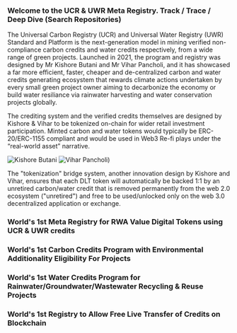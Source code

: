 ### Welcome to the UCR & UWR Meta Registry.  Track / Trace / Deep Dive (Search Repositories)
The Universal Carbon Registry (UCR) and Universal Water Registry (UWR) Standard and Platform is the next-generation model in mining verified non-compliance carbon credits and water credits respectively, from a wide range of green projects. Launched in 2021, the program and registry was designed by Mr Kishore Butani and Mr Vihar Pancholi, and it has showcased a far more efficient, faster, cheaper and de-centralized carbon and water credits generating ecosystem that rewards climate actions undertaken by every small green project owner aiming to decarbonize the economy or build water resiliance via rainwater harvesting and water conservation projects globally.

The crediting system and the verified credits themselves are designed by Kishore & Vihar to be tokenized on-chain for wider retail investment participation.  Minted carbon and water tokens would typically be ERC-20/ERC-1155 compliant and would be used in Web3 Re-fi plays under the “real-world asset” narrative.

![Kishore Butani](https://www.ucarbonregistry.io/images/frontend/images/img_kishore.jpg)
![Vihar Pancholi](https://www.ucarbonregistry.io/images/frontend/images/img_vihar.jpg))

The "tokenization" bridge system, another innovation design by Kishore and Vihar, ensures that each DLT token will automatically be backed 1:1 by an unretired carbon/water credit that is removed permanently from the web 2.0 ecosystem ("unretired") and free to be used/unlocked only on the web 3.0 decentralized application or exchange.  

### World's 1st Meta Registry for RWA Value Digital Tokens using UCR & UWR credits 
### World's 1st Carbon Credits Program with Environmental Additionality Eligibility For Projects
### World's 1st Water Credits Program for Rainwater/Groundwater/Wastewater Recycling & Reuse Projects
### World's 1st Registry to Allow Free Live Transfer of Credits on Blockchain 

<!--
**ucarbonregistry/ucarbonregistry** is a ✨ _special_ ✨ repository because its `README.md` (this file) appears on your GitHub profile.

Here are some ideas to get you started:

- 🔭 I’m currently working on ...
- 🌱 I’m currently learning ...
- 👯 I’m looking to collaborate on ...
- 🤔 I’m looking for help with ...
- 💬 Ask me about ...
- 📫 How to reach me: ...
- 😄 Pronouns: ...
- ⚡ Fun fact: ...
-->
